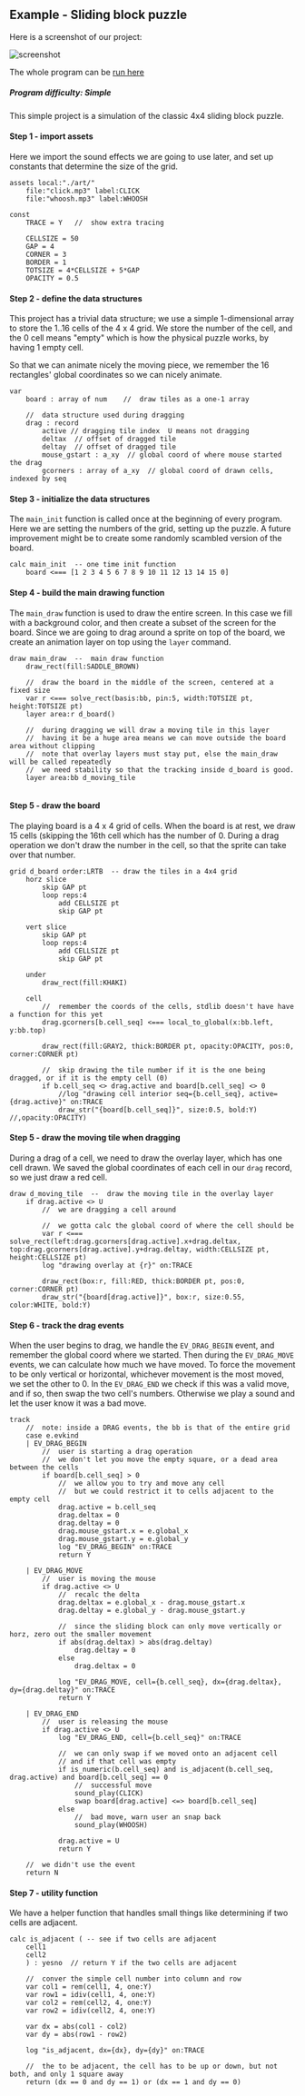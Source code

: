## Example - Sliding block puzzle


Here is a screenshot of our project:

![screenshot](http://beadslang.com/projects/sliding_puzzle/puzzle.gif)


The whole program can be [run here](http://beadslang.com/projects/sliding_puzzle/puzzle.html)


##### Program difficulty: Simple

This simple project is a simulation of the classic 4x4 sliding block puzzle. 

#### Step 1 -  import assets

Here we import the sound effects we are going to use later, and set up constants that determine the size of the grid.

```
assets local:"./art/"
	file:"click.mp3" label:CLICK
	file:"whoosh.mp3" label:WHOOSH

const
	TRACE = Y	//  show extra tracing

	CELLSIZE = 50
	GAP = 4
	CORNER = 3
	BORDER = 1
	TOTSIZE = 4*CELLSIZE + 5*GAP
	OPACITY = 0.5
```

#### Step 2 -  define the data structures

This project has a trivial data structure; we use a simple 1-dimensional array to store the 1..16 cells of the 4 x 4 grid. We store the number of the cell, and the 0 cell means "empty" which is how the physical puzzle works, by having 1 empty cell.

So that we can animate nicely the moving piece, we remember the 16 rectangles' global coordinates so we can nicely animate.

```
var
	board : array of num	//  draw tiles as a one-1 array

	//  data structure used during dragging
	drag : record
		active // dragging tile index  U means not dragging
		deltax  // offset of dragged tile 
		deltay  // offset of dragged tile
		mouse_gstart : a_xy  // global coord of where mouse started the drag
		gcorners : array of a_xy  // global coord of drawn cells, indexed by seq
```

#### Step 3 -  initialize the data structures

The `main_init` function is called once at the beginning of every program. Here we are setting the numbers of the grid, setting up the puzzle.  A future improvement might be to create some randomly scambled version of the board.

```
calc main_init  -- one time init function
	board <=== [1 2 3 4 5 6 7 8 9 10 11 12 13 14 15 0]
```

#### Step 4 -  build the main drawing function

The `main_draw` function is used to draw the entire screen. In this case we fill with a background color, and then create a subset of the screen for the board. Since we are going to drag around a sprite on top of the board, we create an animation layer on top using the `layer` command.


```
draw main_draw  --  main draw function
	draw_rect(fill:SADDLE_BROWN)

	//  draw the board in the middle of the screen, centered at a fixed size
	var r <=== solve_rect(basis:bb, pin:5, width:TOTSIZE pt, height:TOTSIZE pt)
	layer area:r d_board()
	
	//  during dragging we will draw a moving tile in this layer
	//  having it be a huge area means we can move outside the board area without clipping
	//  note that overlay layers must stay put, else the main_draw will be called repeatedly
	//  we need stability so that the tracking inside d_board is good.
	layer area:bb d_moving_tile


```
#### Step 5 -  draw the board

The playing board is a 4 x 4 grid of cells. When the board is at rest, we draw 15 cells (skipping the 16th cell which has the number of 0.  During a drag operation we don't draw the number in the cell, so that the sprite can take over that number.

```
grid d_board order:LRTB  -- draw the tiles in a 4x4 grid
	horz slice
		skip GAP pt
		loop reps:4
			add CELLSIZE pt
			skip GAP pt

	vert slice
		skip GAP pt
		loop reps:4
			add CELLSIZE pt
			skip GAP pt

	under
		draw_rect(fill:KHAKI)

	cell
		//  remember the coords of the cells, stdlib doesn't have have a function for this yet
		drag.gcorners[b.cell_seq] <=== local_to_global(x:bb.left, y:bb.top)

		draw_rect(fill:GRAY2, thick:BORDER pt, opacity:OPACITY, pos:0, corner:CORNER pt)

		//  skip drawing the tile number if it is the one being dragged, or if it is the empty cell (0)
		if b.cell_seq <> drag.active and board[b.cell_seq] <> 0
			//log "drawing cell interior seq={b.cell_seq}, active={drag.active}" on:TRACE
			draw_str("{board[b.cell_seq]}", size:0.5, bold:Y) //,opacity:OPACITY)
```
#### Step 5 -  draw the moving tile when dragging

During a drag of a cell, we need to draw the overlay layer, which has one cell drawn. We saved the global coordinates of each cell in our `drag` record, so we just draw a red cell.

```
draw d_moving_tile  --  draw the moving tile in the overlay layer
	if drag.active <> U
		//  we are dragging a cell around

		//  we gotta calc the global coord of where the cell should be
		var r <=== solve_rect(left:drag.gcorners[drag.active].x+drag.deltax, top:drag.gcorners[drag.active].y+drag.deltay, width:CELLSIZE pt, height:CELLSIZE pt)
		log "drawing overlay at {r}" on:TRACE

		draw_rect(box:r, fill:RED, thick:BORDER pt, pos:0, corner:CORNER pt)
		draw_str("{board[drag.active]}", box:r, size:0.55, color:WHITE, bold:Y)	
```

#### Step 6 -  track the drag events

When the user begins to drag, we handle the `EV_DRAG_BEGIN` event, and remember the global coord where we started.  Then during the `EV_DRAG_MOVE` events, we can calculate how much we have moved.  To force the movement to be only vertical or horizontal, whichever movement is the most moved, we set the other to 0.  In the `EV_DRAG_END` we check if this was a valid move, and if so, then swap the two cell's numbers. Otherwise we play a sound and let the user know it was a bad move.


```
track
	//  note: inside a DRAG events, the bb is that of the entire grid
	case e.evkind
	| EV_DRAG_BEGIN
		//  user is starting a drag operation
		//  we don't let you move the empty square, or a dead area between the cells
		if board[b.cell_seq] > 0
			//  we allow you to try and move any cell
			//  but we could restrict it to cells adjacent to the empty cell
			drag.active = b.cell_seq			
			drag.deltax = 0
			drag.deltay = 0
			drag.mouse_gstart.x = e.global_x
			drag.mouse_gstart.y = e.global_y
			log "EV_DRAG_BEGIN"	on:TRACE
			return Y

	| EV_DRAG_MOVE
		//  user is moving the mouse
		if drag.active <> U
			//  recalc the delta
			drag.deltax = e.global_x - drag.mouse_gstart.x
			drag.deltay = e.global_y - drag.mouse_gstart.y

			//  since the sliding block can only move vertically or horz, zero out the smaller movement
			if abs(drag.deltax) > abs(drag.deltay)
				drag.deltay = 0
			else
				drag.deltax = 0

			log "EV_DRAG_MOVE, cell={b.cell_seq}, dx={drag.deltax}, dy={drag.deltay}" on:TRACE
			return Y

	| EV_DRAG_END
		//  user is releasing the mouse
		if drag.active <> U
			log "EV_DRAG_END, cell={b.cell_seq}" on:TRACE

			//  we can only swap if we moved onto an adjacent cell
			// and if that cell was empty
			if is_numeric(b.cell_seq) and is_adjacent(b.cell_seq, drag.active) and board[b.cell_seq] == 0
				//  successful move
				sound_play(CLICK)
				swap board[drag.active] <=> board[b.cell_seq]
			else
				//  bad move, warn user an snap back 
				sound_play(WHOOSH)

			drag.active = U
			return Y

	//  we didn't use the event
	return N
```

#### Step 7 -  utility function 

We have a helper function that handles small things like determining if two cells are adjacent.

```
calc is_adjacent ( -- see if two cells are adjacent
	cell1
	cell2
	) : yesno  // return Y if the two cells are adjacent

	//  conver the simple cell number into column and row
	var col1 = rem(cell1, 4, one:Y)
	var row1 = idiv(cell1, 4, one:Y)
	var col2 = rem(cell2, 4, one:Y) 
	var row2 = idiv(cell2, 4, one:Y)

	var dx = abs(col1 - col2)
	var dy = abs(row1 - row2)

	log "is_adjacent, dx={dx}, dy={dy}" on:TRACE

	//  the to be adjacent, the cell has to be up or down, but not both, and only 1 square away
	return (dx == 0 and dy == 1) or (dx == 1 and dy == 0)
```
